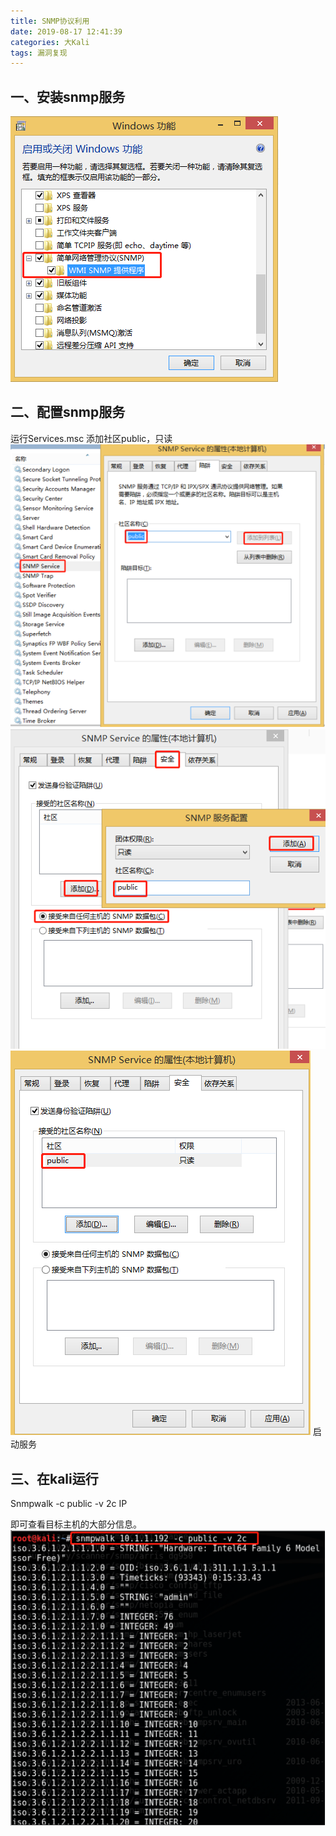 ```yaml
---
title: SNMP协议利用
date: 2019-08-17 12:41:39
categories: 大Kali	
tags: 漏洞复现
---
```

## 一、安装snmp服务
![1](SNMP协议利用/1.png)
## 二、配置snmp服务
运行Services.msc
添加社区public，只读
![2](SNMP协议利用/2.png)
![3](SNMP协议利用/3.png)
![4](SNMP协议利用/4.png)
启动服务

## 三、在kali运行

Snmpwalk -c public -v 2c IP

即可查看目标主机的大部分信息。
![5](SNMP协议利用/5.png)
